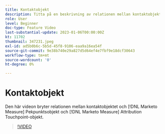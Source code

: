 ```yaml
---
title: Kontaktobjekt
description: Titta på en beskrivning av relationen mellan kontaktobjektet och [!DNL Marketo Measure] Pekpunktsobjekt och [!DNL Marketo Measure] Attribution Touchpoint-objekt.
role: User
level: Beginner
doc-type: Feature Video
last-substantial-update: 2023-01-06T00:00:00Z
kt: 11702
thumbnail: 347231.jpeg
exl-id: ad5b0b6c-5b5d-45f8-9106-eaa9a16ea54f
source-git-commit: 9e38b740e29a827d5d64ef4e7fbf9e18dcf30643
workflow-type: tm+mt
source-wordcount: '0'
ht-degree: 0%

---
```


# Kontaktobjekt

Den här videon bryter relationen mellan kontaktobjektet och [!DNL Marketo Measure] Pekpunktsobjekt och [!DNL Marketo Measure] Attribution Touchpoint-objekt.

>[!VIDEO](https://video.tv.adobe.com/v/347231/?quality=12&learn=on)
